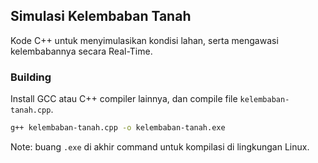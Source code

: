 ## Simulasi Kelembaban Tanah
Kode C++ untuk menyimulasikan kondisi lahan, serta mengawasi kelembabannya secara Real-Time.
### Building
Install GCC atau C++ compiler lainnya, dan compile file `kelembaban-tanah.cpp`.
```sh
g++ kelembaban-tanah.cpp -o kelembaban-tanah.exe
```
Note: buang `.exe` di akhir command untuk kompilasi di lingkungan Linux.
